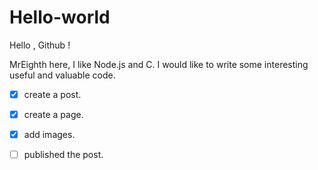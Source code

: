 # Hello-world

Hello , Github !

MrEighth here, I like Node.js and C.
I would like to write some interesting useful and valuable code.

- [x] create a post.
- [x] create a page.
- [x] add images.
- [ ] published the post.


